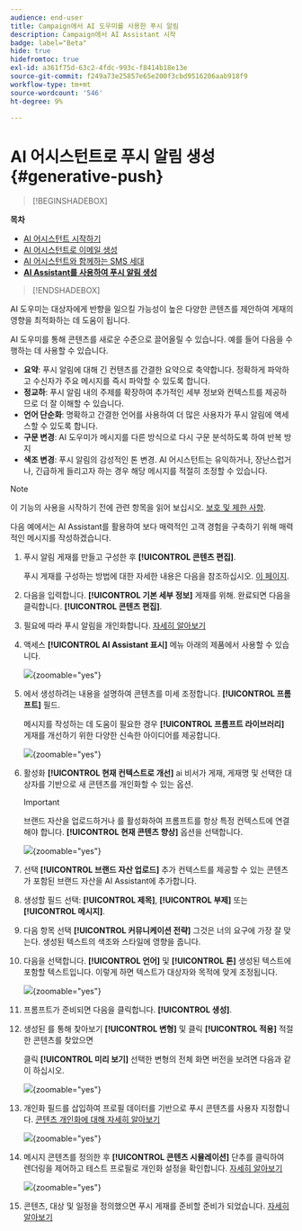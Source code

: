 ```yaml
---
audience: end-user
title: Campaign에서 AI 도우미를 사용한 푸시 알림
description: Campaign에서 AI Assistant 시작
badge: label="Beta"
hide: true
hidefromtoc: true
exl-id: a361f75d-63c2-4fdc-993c-f8414b18e13e
source-git-commit: f249a73e25857e65e200f3cbd9516206aab918f9
workflow-type: tm+mt
source-wordcount: '546'
ht-degree: 9%

---
```


# AI 어시스턴트로 푸시 알림 생성 {#generative-push}

>[!BEGINSHADEBOX]

**목차**

* [AI 어시스턴트 시작하기](generative-gs.md)
* [AI 어시스턴트로 이메일 생성](generative-content.md)
* [AI 어시스턴트와 함께하는 SMS 세대](generative-sms.md)
* **[AI Assistant를 사용하여 푸시 알림 생성](generative-push.md)**

>[!ENDSHADEBOX]


AI 도우미는 대상자에게 반향을 일으킬 가능성이 높은 다양한 콘텐츠를 제안하여 게재의 영향을 최적화하는 데 도움이 됩니다.

AI 도우미를 통해 콘텐츠를 새로운 수준으로 끌어올릴 수 있습니다. 예를 들어 다음을 수행하는 데 사용할 수 있습니다.

* **요약**: 푸시 알림에 대해 긴 컨텐츠를 간결한 요약으로 축약합니다. 정확하게 파악하고 수신자가 주요 메시지를 즉시 파악할 수 있도록 합니다.
* **정교하**: 푸시 알림 내의 주제를 확장하여 추가적인 세부 정보와 컨텍스트를 제공하므로 더 잘 이해할 수 있습니다.
* **언어 단순화**: 명확하고 간결한 언어를 사용하여 더 많은 사용자가 푸시 알림에 액세스할 수 있도록 합니다.
* **구문 변경**: AI 도우미가 메시지를 다른 방식으로 다시 구문 분석하도록 하여 반복 방지
* **색조 변경**: 푸시 알림의 감성적인 톤 변경. AI 어시스턴트는 유익하거나, 장난스럽거나, 긴급하게 들리고자 하는 경우 해당 메시지를 적절히 조정할 수 있습니다.

>[!NOTE]
>
>이 기능의 사용을 시작하기 전에 관련 항목을 읽어 보십시오. [보호 및 제한 사항](generative-gs.md#guardrails-and-limitations).

다음 예에서는 AI Assistant를 활용하여 보다 매력적인 고객 경험을 구축하기 위해 매력적인 메시지를 작성하겠습니다.

1. 푸시 알림 게재를 만들고 구성한 후 **[!UICONTROL 콘텐츠 편집]**.

   푸시 게재를 구성하는 방법에 대한 자세한 내용은 다음을 참조하십시오. [이 페이지](../push/create-push.md).

1. 다음을 입력합니다. **[!UICONTROL 기본 세부 정보]** 게재를 위해. 완료되면 다음을 클릭합니다. **[!UICONTROL 콘텐츠 편집]**.

1. 필요에 따라 푸시 알림을 개인화합니다. [자세히 알아보기](../push/content-push.md)

1. 액세스 **[!UICONTROL AI Assistant 표시]** 메뉴 아래의 제품에서 사용할 수 있습니다.

   ![](assets/push-genai-1.png){zoomable=&quot;yes&quot;}

1. 에서 생성하려는 내용을 설명하여 콘텐츠를 미세 조정합니다. **[!UICONTROL 프롬프트]** 필드.

   메시지를 작성하는 데 도움이 필요한 경우 **[!UICONTROL 프롬프트 라이브러리]** 게재를 개선하기 위한 다양한 신속한 아이디어를 제공합니다.

   ![](assets/push-genai-2.png){zoomable=&quot;yes&quot;}

1. 활성화 **[!UICONTROL 현재 컨텍스트로 개선]** ai 비서가 게재, 게재명 및 선택한 대상자를 기반으로 새 콘텐츠를 개인화할 수 있는 옵션.

   >[!IMPORTANT]
   >
   > 브랜드 자산을 업로드하거나 를 활성화하여 프롬프트를 항상 특정 컨텍스트에 연결해야 합니다. **[!UICONTROL 현재 콘텐츠 향상]** 옵션을 선택합니다.

   ![](assets/push-genai-3.png){zoomable=&quot;yes&quot;}

1. 선택 **[!UICONTROL 브랜드 자산 업로드]** 추가 컨텍스트를 제공할 수 있는 콘텐츠가 포함된 브랜드 자산을 AI Assistant에 추가합니다.

1. 생성할 필드 선택: **[!UICONTROL 제목]**, **[!UICONTROL 부제]** 또는 **[!UICONTROL 메시지]**.

1. 다음 항목 선택 **[!UICONTROL 커뮤니케이션 전략]** 그것은 너의 요구에 가장 잘 맞는다. 생성된 텍스트의 색조와 스타일에 영향을 줍니다.

1. 다음을 선택합니다. **[!UICONTROL 언어]** 및 **[!UICONTROL 톤]** 생성된 텍스트에 포함할 텍스트입니다. 이렇게 하면 텍스트가 대상자와 목적에 맞게 조정됩니다.

   ![](assets/push-genai-4.png){zoomable=&quot;yes&quot;}

1. 프롬프트가 준비되면 다음을 클릭합니다. **[!UICONTROL 생성]**.

1. 생성된 를 통해 찾아보기 **[!UICONTROL 변형]** 및 클릭 **[!UICONTROL 적용]** 적절한 콘텐츠를 찾았으면

   클릭 **[!UICONTROL 미리 보기]** 선택한 변형의 전체 화면 버전을 보려면 다음과 같이 하십시오.

   ![](assets/push-genai-5.png){zoomable=&quot;yes&quot;}

1. 개인화 필드를 삽입하여 프로필 데이터를 기반으로 푸시 콘텐츠를 사용자 지정합니다. [콘텐츠 개인화에 대해 자세히 알아보기](../personalization/personalize.md)

   ![](assets/push-genai-6.png){zoomable=&quot;yes&quot;}

1. 메시지 콘텐츠를 정의한 후 **[!UICONTROL 콘텐츠 시뮬레이션]** 단추를 클릭하여 렌더링을 제어하고 테스트 프로필로 개인화 설정을 확인합니다. [자세히 알아보기](../preview-test/preview-content.md)

   ![](assets/push-genai-7.png){zoomable=&quot;yes&quot;}

1. 콘텐츠, 대상 및 일정을 정의했으면 푸시 게재를 준비할 준비가 되었습니다. [자세히 알아보기](../monitor/prepare-send.md)

